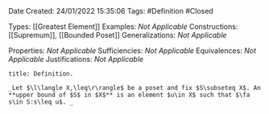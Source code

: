<br />
<br />

Date Created: 24/01/2022 15:35:06
Tags: #Definition #Closed 

Types: [[Greatest Element]]
Examples: _Not Applicable_ 
Constructions: [[Supremum]], [[Bounded Poset]]
Generalizations: _Not Applicable_

Properties: _Not Applicable_
Sufficiencies: _Not Applicable_
Equivalences: _Not Applicable_
Justifications: _Not Applicable_

``` ad-Definition
title: Definition.

_Let $\l\langle X,\leq\r\rangle$ be a poset and fix $S\subseteq X$. An **upper bound of $S$ in $X$** is an element $u\in X$ such that $\fa s\in S:s\leq u$. _

```